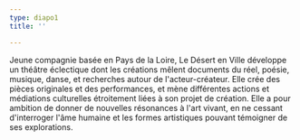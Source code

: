 ```yaml
---
type: diapo1
title: ''

---
```

Jeune compagnie basée en Pays de la Loire, Le Désert en Ville développe un théâtre éclectique dont les créations  mêlent documents du réel, poésie, musique, danse, et recherches autour  de l'acteur-créateur. Elle crée des pièces originales et des  performances, et mène différentes actions et médiations culturelles étroitement liées à son projet de création. Elle a pour ambition de  donner de nouvelles résonances à l'art vivant, en ne cessant d'interroger l'âme humaine et les formes artistiques pouvant témoigner de ses explorations.

